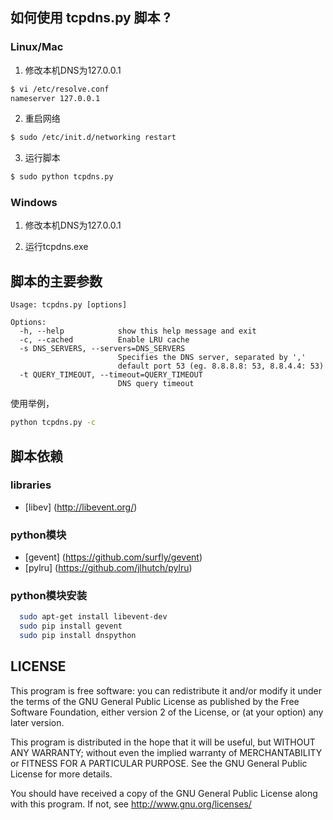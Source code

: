 如何使用 tcpdns.py 脚本 ?
-------------------------------

### Linux/Mac

 1.    修改本机DNS为127.0.0.1

   ```bash
  $ vi /etc/resolve.conf
  nameserver 127.0.0.1
  ```
 2.    重启网络

  ```bash
  $ sudo /etc/init.d/networking restart
  ```
 3.    运行脚本

  ```bash
  $ sudo python tcpdns.py
  ```

### Windows

 1.    修改本机DNS为127.0.0.1
 
 2.    运行tcpdns.exe


脚本的主要参数
---------------------------

```
Usage: tcpdns.py [options]

Options:
  -h, --help            show this help message and exit
  -c, --cached          Enable LRU cache
  -s DNS_SERVERS, --servers=DNS_SERVERS
                        Specifies the DNS server, separated by ','
                        default port 53 (eg. 8.8.8.8: 53, 8.8.4.4: 53)
  -t QUERY_TIMEOUT, --timeout=QUERY_TIMEOUT
                        DNS query timeout
```

使用举例，

```bash
python tcpdns.py -c
```

脚本依赖
----------------------------

### libraries
   * [libev] (http://libevent.org/)

### python模块
   * [gevent] (https://github.com/surfly/gevent)
   * [pylru] (https://github.com/jlhutch/pylru)

### python模块安装

``` bash
  sudo apt-get install libevent-dev
  sudo pip install gevent
  sudo pip install dnspython
```

LICENSE
----------------------

This program is free software: you can redistribute it and/or modify it under the terms of the GNU General Public License 
as published by the Free Software Foundation, either version 2 of the License, or (at your option) any later version.

This program is distributed in the hope that it will be useful, but WITHOUT ANY WARRANTY; without even the implied warranty
of MERCHANTABILITY or FITNESS FOR A PARTICULAR PURPOSE. See the GNU General Public License for more details.

You should have received a copy of the GNU General Public License along with this program. If not, see 
http://www.gnu.org/licenses/
